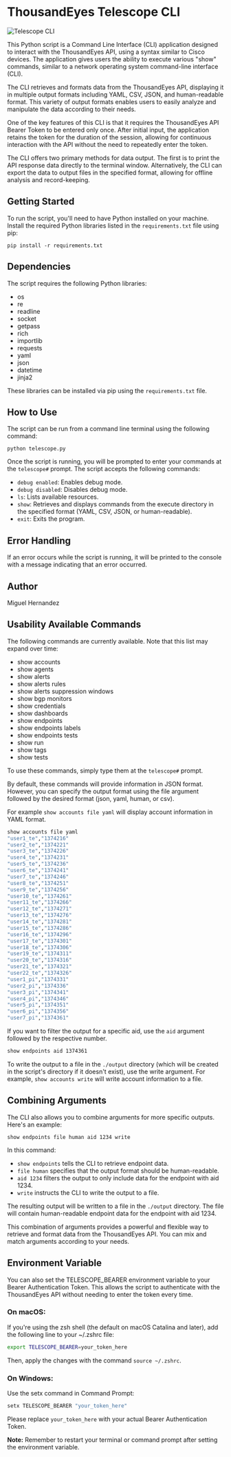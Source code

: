 # ThousandEyes Telescope CLI

![Telescope CLI](telescope.jpeg)

This Python script is a Command Line Interface (CLI) application designed to interact with the ThousandEyes API, using a syntax similar to Cisco devices. The application gives users the ability to execute various "show" commands, similar to a network operating system command-line interface (CLI).

The CLI retrieves and formats data from the ThousandEyes API, displaying it in multiple output formats including YAML, CSV, JSON, and human-readable format. This variety of output formats enables users to easily analyze and manipulate the data according to their needs.

One of the key features of this CLI is that it requires the ThousandEyes API Bearer Token to be entered only once. After initial input, the application retains the token for the duration of the session, allowing for continuous interaction with the API without the need to repeatedly enter the token.

The CLI offers two primary methods for data output. The first is to print the API response data directly to the terminal window. Alternatively, the CLI can export the data to output files in the specified format, allowing for offline analysis and record-keeping.

## Getting Started

To run the script, you'll need to have Python installed on your machine. Install the required Python libraries listed in the `requirements.txt` file using pip:

```
pip install -r requirements.txt
```

## Dependencies

The script requires the following Python libraries:

- os
- re
- readline
- socket
- getpass
- rich
- importlib
- requests
- yaml
- json
- datetime
- jinja2

These libraries can be installed via pip using the `requirements.txt` file.

## How to Use

The script can be run from a command line terminal using the following command:

```
python telescope.py
```

Once the script is running, you will be prompted to enter your commands at the `telescope#` prompt. The script accepts the following commands:

- `debug enabled`: Enables debug mode.
- `debug disabled`: Disables debug mode.
- `ls`: Lists available resources.
- `show`: Retrieves and displays commands from the execute directory in the specified format (YAML, CSV, JSON, or human-readable).
- `exit`: Exits the program.

## Error Handling

If an error occurs while the script is running, it will be printed to the console with a message indicating that an error occurred.

## Author

Miguel Hernandez

## Usability Available Commands
The following commands are currently available. Note that this list may expand over time:

- show accounts
- show agents
- show alerts
- show alerts rules
- show alerts suppression windows
- show bgp monitors
- show credentials
- show dashboards
- show endpoints
- show endpoints labels
- show endpoints tests
- show run
- show tags
- show tests

To use these commands, simply type them at the `telescope#` prompt.

By default, these commands will provide information in JSON format. However, you can specify the output format using the file argument followed by the desired format (json, yaml, human, or csv). 

For example `show accounts file yaml` will display account information in YAML format.

```bash
show accounts file yaml
"user1_te","1374216"
"user2_te","1374221"
"user3_te","1374226"
"user4_te","1374231"
"user5_te","1374236"
"user6_te","1374241"
"user7_te","1374246"
"user8_te","1374251"
"user9_te","1374256"
"user10_te","1374261"
"user11_te","1374266"
"user12_te","1374271"
"user13_te","1374276"
"user14_te","1374281"
"user15_te","1374286"
"user16_te","1374296"
"user17_te","1374301"
"user18_te","1374306"
"user19_te","1374311"
"user20_te","1374316"
"user21_te","1374321"
"user22_te","1374326"
"user1_pi","1374331"
"user2_pi","1374336"
"user3_pi","1374341"
"user4_pi","1374346"
"user5_pi","1374351"
"user6_pi","1374356"
"user7_pi","1374361"
```

If you want to filter the output for a specific aid, use the `aid` argument followed by the respective number. 

```bash
show endpoints aid 1374361
```

To write the output to a file in the `./output` directory (which will be created in the script's directory if it doesn't exist), use the write argument. For example, `show accounts write` will write account information to a file.

## Combining Arguments

The CLI also allows you to combine arguments for more specific outputs. Here's an example:

```
show endpoints file human aid 1234 write
```

In this command:

- `show endpoints` tells the CLI to retrieve endpoint data.
- `file human` specifies that the output format should be human-readable.
- `aid 1234` filters the output to only include data for the endpoint with aid 1234.
- `write` instructs the CLI to write the output to a file.

The resulting output will be written to a file in the `./output` directory. The file will contain human-readable endpoint data for the endpoint with aid 1234.

This combination of arguments provides a powerful and flexible way to retrieve and format data from the ThousandEyes API. You can mix and match arguments according to your needs.

## Environment Variable
You can also set the TELESCOPE_BEARER environment variable to your Bearer Authentication Token. This allows the script to authenticate with the ThousandEyes API without needing to enter the token every time.

### On macOS:

If you're using the zsh shell (the default on macOS Catalina and later), add the following line to your ~/.zshrc file:

```bash
export TELESCOPE_BEARER=your_token_here
```

Then, apply the changes with the command `source ~/.zshrc`.

### On Windows:

Use the setx command in Command Prompt:

```bash
setx TELESCOPE_BEARER "your_token_here"
```

Please replace `your_token_here` with your actual Bearer Authentication Token.

**Note:** Remember to restart your terminal or command prompt after setting the environment variable.
